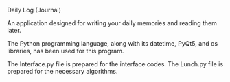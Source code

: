Daily Log (Journal)

An application designed for writing your daily memories and reading them later.

The Python programming language, along with its datetime, PyQt5, and os libraries, has been used for this program.

The Interface.py file is prepared for the interface codes. The Lunch.py file is prepared for the necessary algorithms.
